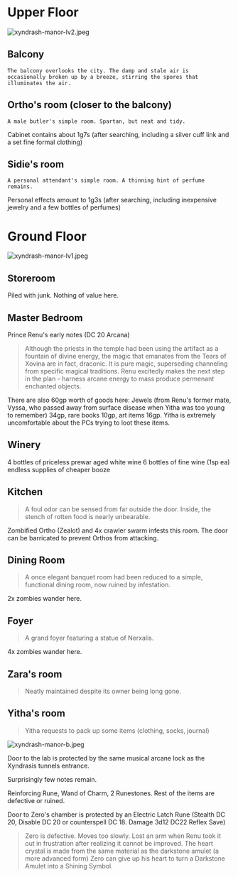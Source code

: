 # Upper Floor
![xyndrash-manor-lv2.jpeg](xyndrash-manor-lv2.jpeg)

## Balcony

```
The balcony overlooks the city. The damp and stale air is
occasionally broken up by a breeze, stirring the spores that illuminates the air.
```

## Ortho's room (closer to the balcony)
```
A male butler's simple room. Spartan, but neat and tidy.
```
Cabinet contains about 1g7s (after searching, including a silver cuff link and a set fine formal clothing)

## Sidie's room
```
A personal attendant's simple room. A thinning hint of perfume remains.
```
Personal effects amount to 1g3s (after searching, including inexpensive jewelry and a few bottles of perfumes)

# Ground Floor
![xyndrash-manor-lv1.jpeg](xyndrash-manor-lv1.jpeg)

## Storeroom

Piled with junk. Nothing of value here.

## Master Bedroom

Prince Renu's early notes (DC 20 Arcana)

> Although the priests in the temple had been using the artifact as a fountain of divine energy,
the magic that emanates from the Tears of Xovina are in fact, draconic. It is pure magic, superseding
channeling from specific magical traditions. Renu excitedly makes the next step in the plan - harness
 arcane energy to mass produce permenant enchanted objects.

There are also 60gp worth of goods here: Jewels (from Renu's former mate, Vyssa, who passed away from surface disease when Yitha was too young to remember) 34gp, rare books 10gp, art items 16gp.
Yitha is extremely uncomfortable about the PCs trying to loot these items.

## Winery

4 bottles of priceless prewar aged white wine
6 bottles of fine wine (1sp ea)
endless supplies of cheaper booze

## Kitchen

> A foul odor can be sensed from far outside the door. Inside, the stench of rotten food is nearly unbearable.

Zombified Ortho (Zealot) and 4x crawler swarm infests this room. The door can be barricated to prevent Orthos from attacking.

## Dining Room

> A once elegant banquet room had been reduced to a simple, functional dining room, now ruined by infestation.

2x zombies wander here.

## Foyer

> A grand foyer featuring a statue of Nerxalis.

4x zombies wander here.

## Zara's room

> Neatly maintained despite its owner being long gone.

## Yitha's room

> Yitha requests to pack up some items (clothing, socks, journal)

![xyndrash-manor-b.jpeg](xyndrash-manor-b.jpeg)

Door to the lab is protected by the same musical arcane lock as the Xyndrasis tunnels entrance.

Surprisingly few notes remain.

Reinforcing Rune, Wand of Charm, 2 Runestones. Rest of the items are defective or ruined.

Door to Zero's chamber is protected by an Electric Latch Rune (Stealth DC 20, Disable DC 20 or counterspell DC 18. Damage 3d12 DC22 Reflex Save)

> Zero is defective. Moves too slowly. Lost an arm when Renu took it out in frustration after realizing it cannot be improved.
The heart crystal is made from the same material as the darkstone amulet (a more advanced form)
Zero can give up his heart to turn a Darkstone Amulet into a Shining Symbol.